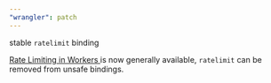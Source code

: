 ```yaml
---
"wrangler": patch
---
```


stable `ratelimit` binding

[Rate Limiting in Workers ](https://developers.cloudflare.com/workers/runtime-apis/bindings/rate-limit/) is now generally available, `ratelimit` can be removed from unsafe bindings.
